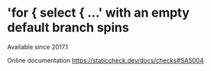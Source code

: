 # 'for { select { ...' with an empty default branch spins

Available since
    2017.1

Online documentation
    https://staticcheck.dev/docs/checks#SA5004

